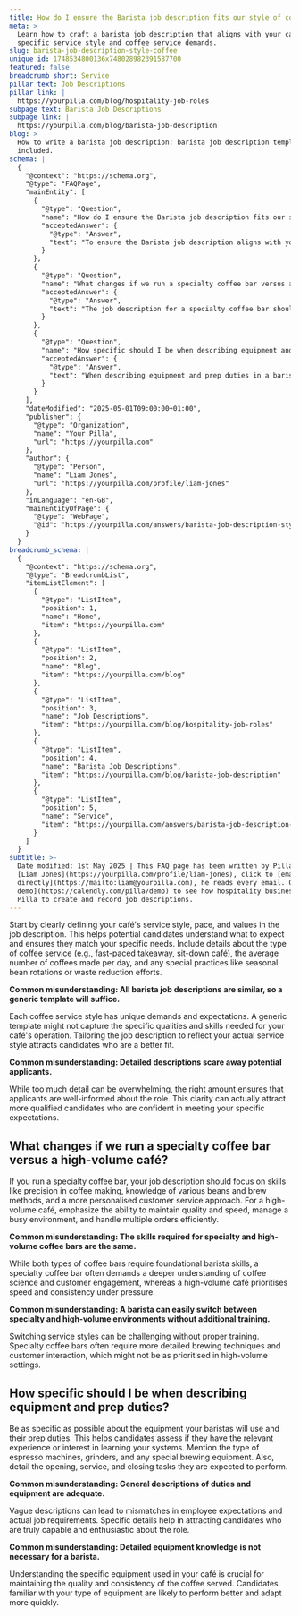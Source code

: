 ```yaml
---
title: How do I ensure the Barista job description fits our style of coffee service?
meta: >
  Learn how to craft a barista job description that aligns with your café's
  specific service style and coffee service demands.
slug: barista-job-description-style-coffee
unique id: 1748534800136x748028982391587700
featured: false
breadcrumb short: Service
pillar text: Job Descriptions
pillar link: |
  https://yourpilla.com/blog/hospitality-job-roles
subpage text: Barista Job Descriptions
subpage link: |
  https://yourpilla.com/blog/barista-job-description
blog: >
  How to write a barista job description: barista job description template
  included.
schema: |
  {
    "@context": "https://schema.org",
    "@type": "FAQPage",
    "mainEntity": [
      {
        "@type": "Question",
        "name": "How do I ensure the Barista job description fits our style of coffee service?",
        "acceptedAnswer": {
          "@type": "Answer",
          "text": "To ensure the Barista job description aligns with your coffee service style, clearly define your café's service style, pace, and values. Include details such as the type of coffee service (fast-paced takeaway or sit-down café), average number of coffees made per day, and any special practices like seasonal bean rotations or waste reduction efforts. Tailor the job description to reflect your actual service style to attract suitable candidates."
        }
      },
      {
        "@type": "Question",
        "name": "What changes if we run a specialty coffee bar versus a high-volume café?",
        "acceptedAnswer": {
          "@type": "Answer",
          "text": "The job description for a specialty coffee bar should highlight precision in coffee making and knowledge of various beans and brew methods, focusing on personalised customer service. For a high-volume café, the job description should stress the ability to maintain quality and speed, manage a busy environment, and efficiently handle multiple orders. Each environment requires different skills and training to cope with specific demands."
        }
      },
      {
        "@type": "Question",
        "name": "How specific should I be when describing equipment and prep duties?",
        "acceptedAnswer": {
          "@type": "Answer",
          "text": "When describing equipment and prep duties in a barista job description, be very specific to help candidates assess if they have the relevant experience. Mention the type of espresso machines, grinders, and any special brewing equipment used. Also, detail essential tasks like opening, service, and closing duties. Specificity helps attract candidates who are well-suited and enthusiastic about your café's operations."
        }
      }
    ],
    "dateModified": "2025-05-01T09:00:00+01:00",
    "publisher": {
      "@type": "Organization",
      "name": "Your Pilla",
      "url": "https://yourpilla.com"
    },
    "author": {
      "@type": "Person",
      "name": "Liam Jones",
      "url": "https://yourpilla.com/profile/liam-jones"
    },
    "inLanguage": "en-GB",
    "mainEntityOfPage": {
      "@type": "WebPage",
      "@id": "https://yourpilla.com/answers/barista-job-description-style-coffee"
    }
  }
breadcrumb_schema: |
  {
    "@context": "https://schema.org",
    "@type": "BreadcrumbList",
    "itemListElement": [
      {
        "@type": "ListItem",
        "position": 1,
        "name": "Home",
        "item": "https://yourpilla.com"
      },
      {
        "@type": "ListItem",
        "position": 2,
        "name": "Blog",
        "item": "https://yourpilla.com/blog"
      },
      {
        "@type": "ListItem",
        "position": 3,
        "name": "Job Descriptions",
        "item": "https://yourpilla.com/blog/hospitality-job-roles"
      },
      {
        "@type": "ListItem",
        "position": 4,
        "name": "Barista Job Descriptions",
        "item": "https://yourpilla.com/blog/barista-job-description"
      },
      {
        "@type": "ListItem",
        "position": 5,
        "name": "Service",
        "item": "https://yourpilla.com/answers/barista-job-description-style-coffee"
      }
    ]
  }
subtitle: >-
  Date modified: 1st May 2025 | This FAQ page has been written by Pilla Founder,
  [Liam Jones](https://yourpilla.com/profile/liam-jones), click to [email Liam
  directly](https://mailto:liam@yourpilla.com), he reads every email. Or [book a
  demo](https://calendly.com/pilla/demo) to see how hospitality businesses use
  Pilla to create and record job descriptions.
---
```

Start by clearly defining your café's service style, pace, and values in the job description. This helps potential candidates understand what to expect and ensures they match your specific needs. Include details about the type of coffee service (e.g., fast-paced takeaway, sit-down café), the average number of coffees made per day, and any special practices like seasonal bean rotations or waste reduction efforts.

**Common misunderstanding: All barista job descriptions are similar, so a generic template will suffice.**

Each coffee service style has unique demands and expectations. A generic template might not capture the specific qualities and skills needed for your café's operation. Tailoring the job description to reflect your actual service style attracts candidates who are a better fit.

**Common misunderstanding: Detailed descriptions scare away potential applicants.**

While too much detail can be overwhelming, the right amount ensures that applicants are well-informed about the role. This clarity can actually attract more qualified candidates who are confident in meeting your specific expectations.

## What changes if we run a specialty coffee bar versus a high-volume café?

If you run a specialty coffee bar, your job description should focus on skills like precision in coffee making, knowledge of various beans and brew methods, and a more personalised customer service approach. For a high-volume café, emphasize the ability to maintain quality and speed, manage a busy environment, and handle multiple orders efficiently.

**Common misunderstanding: The skills required for specialty and high-volume coffee bars are the same.**

While both types of coffee bars require foundational barista skills, a specialty coffee bar often demands a deeper understanding of coffee science and customer engagement, whereas a high-volume café prioritises speed and consistency under pressure.

**Common misunderstanding: A barista can easily switch between specialty and high-volume environments without additional training.**

Switching service styles can be challenging without proper training. Specialty coffee bars often require more detailed brewing techniques and customer interaction, which might not be as prioritised in high-volume settings.

## How specific should I be when describing equipment and prep duties?

Be as specific as possible about the equipment your baristas will use and their prep duties. This helps candidates assess if they have the relevant experience or interest in learning your systems. Mention the type of espresso machines, grinders, and any special brewing equipment. Also, detail the opening, service, and closing tasks they are expected to perform.

**Common misunderstanding: General descriptions of duties and equipment are adequate.**

Vague descriptions can lead to mismatches in employee expectations and actual job requirements. Specific details help in attracting candidates who are truly capable and enthusiastic about the role.

**Common misunderstanding: Detailed equipment knowledge is not necessary for a barista.**

Understanding the specific equipment used in your café is crucial for maintaining the quality and consistency of the coffee served. Candidates familiar with your type of equipment are likely to perform better and adapt more quickly.
